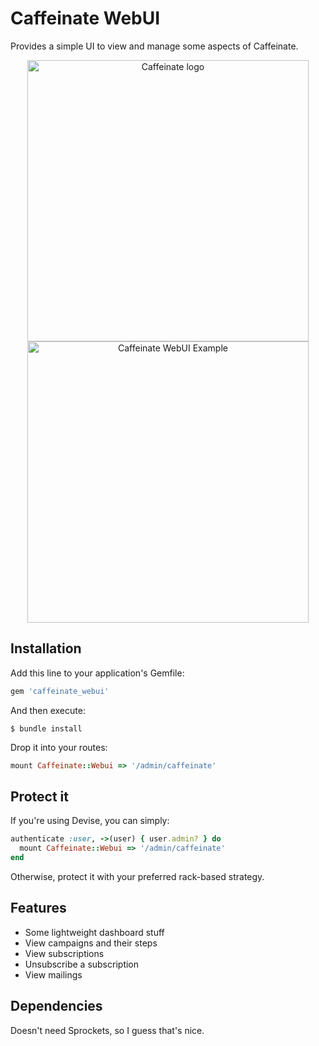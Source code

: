 # Caffeinate WebUI

Provides a simple UI to view and manage some aspects of Caffeinate.

<div align="center">
  <img width="450" src="https://github.com/joshmn/caffeinate/raw/master/logo.png" alt="Caffeinate logo" />
</div>

<div align="center">
  <img width="450" src="https://github.com/joshmn/caffeinate-webui/raw/master/dashboard.png" alt="Caffeinate WebUI Example" />
</div>

## Installation

Add this line to your application's Gemfile:

```ruby
gem 'caffeinate_webui'
```

And then execute:

    $ bundle install

Drop it into your routes:

```ruby
mount Caffeinate::Webui => '/admin/caffeinate' 
```

## Protect it

If you're using Devise, you can simply:

```ruby
authenticate :user, ->(user) { user.admin? } do
  mount Caffeinate::Webui => '/admin/caffeinate'
end
```

Otherwise, protect it with your preferred rack-based strategy.

## Features

* Some lightweight dashboard stuff
* View campaigns and their steps
* View subscriptions
* Unsubscribe a subscription
* View mailings

## Dependencies

Doesn't need Sprockets, so I guess that's nice. 
